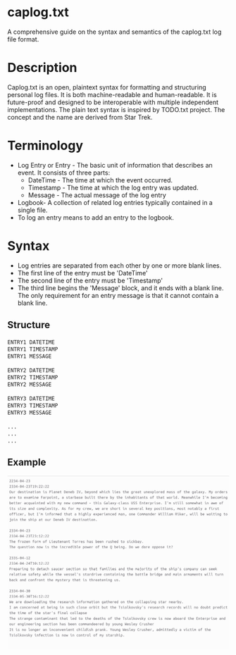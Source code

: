# caplog.txt
A comprehensive guide on the syntax and semantics of the caplog.txt log file format. 

# Description

Caplog.txt is an open, plaintext syntax for formatting and structuring personal log files. It is both machine-readable and human-readable. 
It is future-proof and designed to be interoperable with multiple independent implementations. The plain text syntax is inspired by TODO.txt project. The concept and the name are derived from Star Trek. 


# Terminology

* Log Entry or Entry - The basic unit of information that describes an event. It consists of three parts:
    - DateTime - The time at which the event occurred. 
    - Timestamp - The time at which the log entry was updated. 
    - Message - The actual message of the log entry
* Logbook- A collection of related log entries typically contained in a single file.
* To log an entry means to add an entry to the logbook. 


# Syntax

* Log entries are separated from each other by one or more blank lines. 
* The first line of the entry must be 'DateTime'
* The second line of the entry must be 'Timestamp'
* The third line begins the 'Message' block, and it ends with a blank line. The only requirement for an entry message is that it cannot contain a blank line.

## Structure

```text
ENTRY1 DATETIME
ENTRY1 TIMESTAMP
ENTRY1 MESSAGE

ENTRY2 DATETIME
ENTRY2 TIMESTAMP
ENTRY2 MESSAGE

ENTRY3 DATETIME
ENTRY3 TIMESTAMP
ENTRY3 MESSAGE

...
...
...
```

## Example

!["Sample caplog.txt log file"](./sample.png)